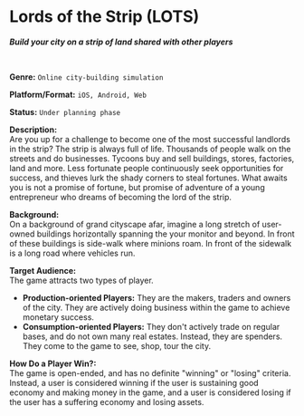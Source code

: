 Lords of the Strip (LOTS)
=====

_**Build your city on a strip of land shared with other players**_

<br>

**Genre:**  ```Online city-building simulation```

**Platform/Format:** ```iOS, Android, Web```

**Status:** ```Under planning phase```

**Description:**   
Are you up for a challenge to become one of the most successful landlords in the strip? The strip is always full of life. Thousands of people walk on the streets and do businesses. Tycoons buy and sell buildings, stores, factories, land and more. Less fortunate people continuously seek opportunities for success, and thieves lurk the shady corners to steal fortunes. What awaits you is not a promise of fortune, but promise of adventure of a young entrepreneur who dreams of becoming the lord of the strip.

**Background:**  
On a background of grand cityscape afar, imagine a long stretch of user-owned buildings horizontally spanning the your monitor and beyond. In front of these buildings is side-walk where minions roam. In front of the sidewalk is a long road where vehicles run.

**Target Audience:**  
The game attracts two types of player.
- **Production-oriented Players:** They are the makers, traders and owners of the city. They are actively doing business within the game to achieve monetary success.
- **Consumption-oriented Players:** They don't actively trade on regular bases, and do not own many real estates. Instead, they are spenders. They come to the game to see, shop, tour the city.

**How Do a Player Win?:**   
The game is open-ended, and has no definite "winning" or "losing" criteria. Instead, a user is considered winning if the user is sustaining good economy and making money in the game, and a user is considered losing if the user has a suffering economy and losing assets.



